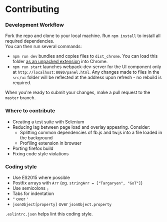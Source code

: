 # Contributing

### Development Workflow
Fork the repo and clone to your local machine. Run `npm install` to install all required dependencies.<br>
You can then run several commands: 
* `npm run dev` bundles and copies files to `dist_chrome`. You can load this folder [as an unpacked extension](https://developer.chrome.com/extensions/getstarted#unpacked) into Chrome.
* `npm run start` launches webpack-dev-server for the UI component only at `http://localhost:8080/panel.html`. Any changes made to files in the `src/ui` folder will be reflected at the address upon refresh - no rebuild is required.

When you're ready to submit your changes, make a pull request to the `master` branch.

### Where to contribute
* Creating a test suite with Selenium
* Reducing lag between page load and overlay appearing. Consider:
	- Splitting common dependencies of fb.js and tw.js into a file loaded in the background
	- Profiling extension in browser
* Porting firefox build
* Fixing code style violations

### Coding style
* Use ES2015 where possible
* Postfix arrays with `Arr` (eg. `stringArr = ["Targaryen", "GoT"]`)
* Use semicolons `;`
* Tabs for indentation
* `"` over `'`
* `jsonObject[property]` over `jsonObject.property`

`.eslintrc.json` helps lint this coding style.